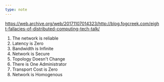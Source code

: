 ```yaml
---
type: note
---
```

https://web.archive.org/web/20171107014323/http://blog.fogcreek.com/eight-fallacies-of-distributed-computing-tech-talk/
1. The network is reliable
2. Latency is Zero
3. Bandwidth is Infinite
4. Network is Secure
5. Topology Doesn't Change
6. There is One Administrator
7. Transport Cost is Zero
8. Network is Homogenous